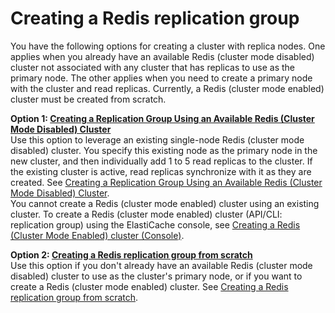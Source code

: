 # Creating a Redis replication group<a name="Replication.CreatingRepGroup"></a>

You have the following options for creating a cluster with replica nodes\. One applies when you already have an available Redis \(cluster mode disabled\) cluster not associated with any cluster that has replicas to use as the primary node\. The other applies when you need to create a primary node with the cluster and read replicas\. Currently, a Redis \(cluster mode enabled\) cluster must be created from scratch\.

**Option 1: [Creating a Replication Group Using an Available Redis \(Cluster Mode Disabled\) Cluster](Replication.CreatingReplGroup.ExistingCluster.md)**  
Use this option to leverage an existing single\-node Redis \(cluster mode disabled\) cluster\. You specify this existing node as the primary node in the new cluster, and then individually add 1 to 5 read replicas to the cluster\. If the existing cluster is active, read replicas synchronize with it as they are created\. See [Creating a Replication Group Using an Available Redis \(Cluster Mode Disabled\) Cluster](Replication.CreatingReplGroup.ExistingCluster.md)\.  
You cannot create a Redis \(cluster mode enabled\) cluster using an existing cluster\. To create a Redis \(cluster mode enabled\) cluster \(API/CLI: replication group\) using the ElastiCache console, see [Creating a Redis \(Cluster Mode Enabled\) cluster \(Console\)](Clusters.Create.CON.RedisCluster.md)\.

**Option 2: [Creating a Redis replication group from scratch](Replication.CreatingReplGroup.NoExistingCluster.md)**  
Use this option if you don't already have an available Redis \(cluster mode disabled\) cluster to use as the cluster's primary node, or if you want to create a Redis \(cluster mode enabled\) cluster\.  See [Creating a Redis replication group from scratch](Replication.CreatingReplGroup.NoExistingCluster.md)\.